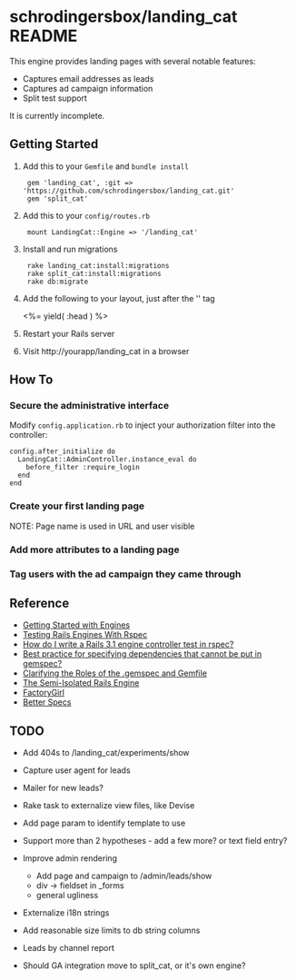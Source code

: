 # schrodingersbox/landing_cat README

This engine provides landing pages with several notable features:
  * Captures email addresses as leads
  * Captures ad campaign information
  * Split test support

It is currently incomplete.

## Getting Started

1. Add this to your `Gemfile` and `bundle install`

		gem 'landing_cat', :git => 'https://github.com/schrodingersbox/landing_cat.git'
        gem 'split_cat'

2. Add this to your `config/routes.rb`

		mount LandingCat::Engine => '/landing_cat'

3. Install and run migrations

        rake landing_cat:install:migrations
        rake split_cat:install:migrations
        rake db:migrate

4. Add the following to your layout, just after the '<head>' tag

    <%= yield( :head ) %>

5. Restart your Rails server

6.  Visit http://yourapp/landing_cat in a browser

## How To

### Secure the administrative interface

Modify `config.application.rb` to inject your authorization filter into the controller:

    config.after_initialize do
      LandingCat::AdminController.instance_eval do
        before_filter :require_login
      end
    end

### Create your first landing page

NOTE: Page name is used in URL and user visible

### Add more attributes to a landing page

### Tag users with the ad campaign they came through

## Reference

 * [Getting Started with Engines](http://edgeguides.rubyonrails.org/engines.html)
 * [Testing Rails Engines With Rspec](http://whilefalse.net/2012/01/25/testing-rails-engines-rspec/)
 * [How do I write a Rails 3.1 engine controller test in rspec?](http://stackoverflow.com/questions/5200654/how-do-i-write-a-rails-3-1-engine-controller-test-in-rspec)
 * [Best practice for specifying dependencies that cannot be put in gemspec?](https://groups.google.com/forum/?fromgroups=#!topic/ruby-bundler/U7FMRAl3nJE)
 * [Clarifying the Roles of the .gemspec and Gemfile](http://yehudakatz.com/2010/12/16/clarifying-the-roles-of-the-gemspec-and-gemfile/)
 * [The Semi-Isolated Rails Engine](http://bibwild.wordpress.com/2012/05/10/the-semi-isolated-rails-engine/)
 * [FactoryGirl](https://github.com/thoughtbot/factory_girl)
 * [Better Specs](http://betterspecs.org)

## TODO


* Add 404s to /landing_cat/experiments/show

* Capture user agent for leads
* Mailer for new leads?

* Rake task to externalize view files, like Devise

* Add page param to identify template to use

* Support more than 2 hypotheses - add a few more?  or text field entry?

* Improve admin rendering
  * Add page and campaign to /admin/leads/show
  * div -> fieldset in _forms
  * general ugliness
* Externalize i18n strings
* Add reasonable size limits to db string columns

* Leads by channel report

* Should GA integration move to split_cat, or it's own engine?